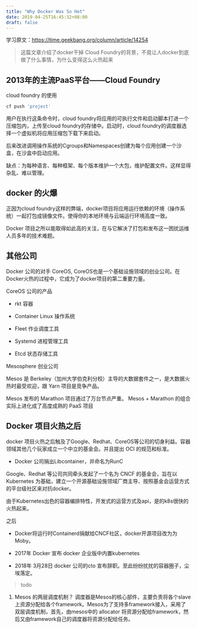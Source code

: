 ```yaml
---
title: "Why Docker Was So Hot"
date: 2019-04-25T16:45:32+08:00
draft: false
---
```


学习原文：https://time.geekbang.org/column/article/14254

> 这篇文章介绍了docker干掉 Cloud Foundry的背景，不竟让人docker到底做了什么事情，为什么变得这么火热起来

## 2013年的主流PaaS平台——Cloud Foundry

cloud foundry 的使用

```bash
cf push 'project'
```

用户在执行这条命令时，cloud foundry将应用的可执行文件和启动脚本打进一个压缩包内，上传至cloud foundry的存储中。启动时，cloud foundry的调度器选择一个虚拟机将应用压缩包下载下来启动。

后来改进调用操作系统的Cgroups和Namespaces创建为每个应用创建一个沙盒，在沙盒中启动应用。

缺点：为每种语言、每种框架、每个版本维护一个大包，维护配置文件。这样显得杂乱、难以管理。

## docker 的火爆

正因为cloud foundry这样的弊端，docker项目将应用运行依赖的环境（操作系统）一起打包成镜像文件。使得你的本地环境与云端运行环境高度一致。

Docker 项目之所以能取得如此高的关注，在与它解决了打包和发布这一困扰运维人员多年的技术难题。

## 其他公司

Docker 公司的对手 CoreOS, CoreOS也是一个基础设施领域的创业公司。在Docker火热的过程中，它成为了docker项目的第二重要力量。

CoreOS 公司的产品

- rkt 容器

- Container Linux 操作系统

- Fleet 作业调度工具

- Systemd 进程管理工具

- Etcd 状态存储工具

Mesosphere 创业公司

Mesos 是 Berkeley（加州大学伯克利分校）主导的大数据套件之一，是大数据火热时最受欢迎，跟 Yarn 项目是竞争产品。

Mesos 发布的 Marathon 项目通过了万台节点严重。 Mesos + Marathon 的组合实际上进化成了高度成熟的 PaaS 项目

## Docker 项目火热之后

docker 项目火热之后触及了Google、Redhat、CoreOS等公司的切身利益。容器领域其他几个玩家成立一个中立的基金会。并且提出 OCI 的规范和标准。

- Docker 公司捐出Libcontainer，并命名为RunC

Google、Redhat 等公司共同牵头发起了一个名为 CNCF 的基金会，旨在以 Kubernetes 为基础，建立一个开源基础设施领域厂商主导、按照基金会运营方式的平台级社区来对抗docker。

由于Kubernetes出色的容器编排特性，开发式的运营方式及api，是的k8s很快的火热起来。

之后

- Docker将运行时Containerd捐献给CNCF社区，docker开源项目改为为Moby。

- 2017年 Docker 宣布 docker 企业版中内置kubernetes

- 2018年 3月28日 docker 公司的cto 宣布辞职。至此纷纷扰扰的容器圈子，尘埃落定。
> todo 
1. Mesos 的两层调度机制？
调度器是Mesos的核心部件，主要负责将各个slave上资源分配给各个framework。Mesos为了支持多framework接入，采用了双层调度机制，首先，由mesos中的 allocator 将资源分配给framework，然后又由framework自己的调度器将资源分配给任务。




